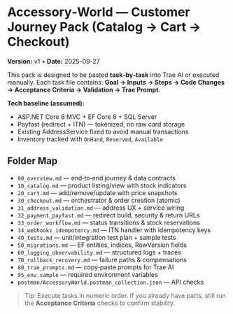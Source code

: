 # Accessory‑World — Customer Journey Pack (Catalog → Cart → Checkout)

**Version:** v1 • **Date:** 2025-09-27

This pack is designed to be pasted **task‑by‑task** into Trae AI or executed manually.
Each task file contains: **Goal → Inputs → Steps → Code Changes → Acceptance Criteria → Validation → Trae Prompt**.

**Tech baseline (assumed):**
- ASP.NET Core 8 MVC + EF Core 8 + SQL Server
- Payfast (redirect + ITN) — tokenized, no raw card storage
- Existing AddressService fixed to avoid manual transactions
- Inventory tracked with `OnHand`, `Reserved`, `Available`

## Folder Map
- `00_overview.md` — end‑to‑end journey & data contracts
- `10_catalog.md` — product listing/view with stock indicators
- `20_cart.md` — add/remove/update with price snapshots
- `30_checkout.md` — orchestrator & order creation (atomic)
- `31_address_validation.md` — address UX + service wiring
- `32_payment_payfast.md` — redirect build, security & return URLs
- `33_order_workflow.md` — status transitions & stock reservations
- `34_webhooks_idempotency.md` — ITN handler with idempotency keys
- `40_tests.md` — unit/integration test plan + sample tests
- `50_migrations.md` — EF entities, indices, RowVersion fields
- `60_logging_observability.md` — structured logs + traces
- `70_rollback_recovery.md` — failure paths & compensations
- `80_trae_prompts.md` — copy‑paste prompts for Trae AI
- `95_env.sample` — required environment variables
- `postman/AccessoryWorld.postman_collection.json` — API checks

> Tip: Execute tasks in numeric order. If you already have parts, still run the **Acceptance Criteria** checks to confirm stability.

